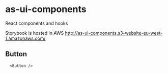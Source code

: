 # as-ui-components

React components and hooks

Storybook is hosted in AWS
http://as-ui-components.s3-website-eu-west-1.amazonaws.com/

## Button

```
  <Button />
```
